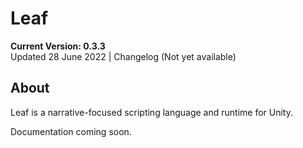 # Leaf

**Current Version: 0.3.3**  
Updated 28 June 2022 | Changelog (Not yet available)

## About
Leaf is a narrative-focused scripting language and runtime for Unity.

Documentation coming soon.